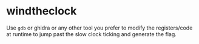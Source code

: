 # windtheclock
Use `gdb` or ghidra or any other tool you prefer to modify the registers/code at runtime to jump past the slow clock ticking and generate the flag.

